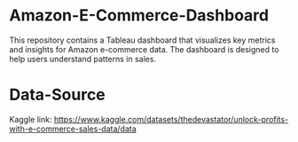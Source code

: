 # Amazon-E-Commerce-Dashboard
This repository contains a Tableau dashboard that visualizes key metrics and insights for Amazon e-commerce data. The dashboard is designed to help users understand patterns in sales.
# Data-Source
Kaggle link: https://www.kaggle.com/datasets/thedevastator/unlock-profits-with-e-commerce-sales-data/data
